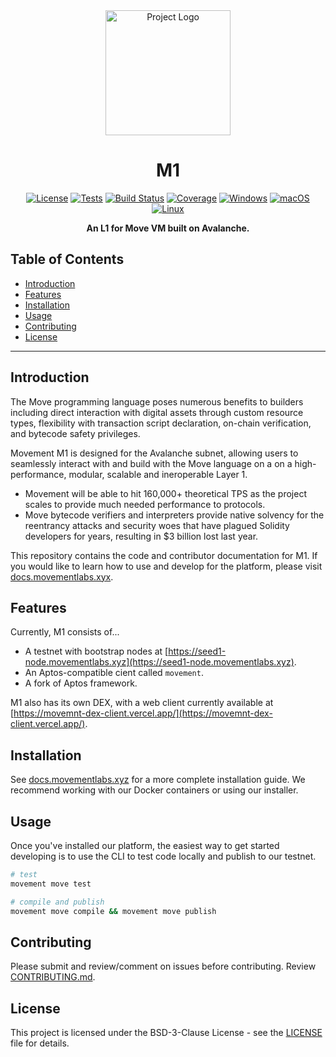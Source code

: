<div align="center">
    <img src="https://movementlabs.xyz/wp-content/themes/movement-labs/assets/images/logo.svg" alt="Project Logo" width="200" height="200">

# M1

[![License](https://img.shields.io/badge/license-BSD-blue.svg)](https://opensource.org/license/bsd-3-clause/)
[![Tests](https://img.shields.io/badge/tests-Passing-brightgreen)](#)
[![Build Status](https://img.shields.io/badge/build-Passing-brightgreen)](#)
[![Coverage](https://img.shields.io/codecov/c/github/username/project.svg)](https://codecov.io/gh/username/project)
[![Windows](https://img.shields.io/badge/Windows-Download-blue)](https://github.com/movemntdev/m1/releases)
[![macOS](https://img.shields.io/badge/macOS-Download-blue)](https://github.com/movemntdev/m1/releases)
[![Linux](https://img.shields.io/badge/Linux-Download-blue)](https://github.com/movemntdev/m1/releases)

**An L1 for Move VM built on Avalanche.**

</div>


## Table of Contents

- [Introduction](#introduction)
- [Features](#features)
- [Installation](#installation)
- [Usage](#usage)
- [Contributing](#contributing)
- [License](#license)

---

## Introduction

The Move programming language poses numerous benefits to builders including direct interaction with digital assets through custom resource types, flexibility with transaction script declaration, on-chain verification, and bytecode safety privileges.

Movement M1 is designed for the Avalanche subnet, allowing users to seamlessly interact with and build with the Move language on a on a high-performance, modular, scalable and ineroperable Layer 1.

- Movement will be able to hit 160,000+ theoretical TPS as the project scales to provide much needed performance to protocols.
- Move bytecode verifiers and interpreters provide native solvency for the reentrancy attacks and security woes that have plagued Solidity developers for years, resulting in $3 billion lost last year.

This repository contains the code and contributor documentation for M1. If you would like to learn how to use and develop for the platform, please visit [docs.movementlabs.xyx](docs.movementlabs.xyz).

## Features

Currently, M1 consists of...
- A testnet with bootstrap nodes at [https://seed1-node.movementlabs.xyz](https://seed1-node.movementlabs.xyz).
- An Aptos-compatible cient called `movement`.
- A fork of Aptos framework.

M1 also has its own DEX, with a web client currently available at [https://movemnt-dex-client.vercel.app/](https://movemnt-dex-client.vercel.app/).

## Installation

See [docs.movementlabs.xyz](docs.movementlabs.xyz) for a more complete installation guide. We recommend working with our Docker containers or using our installer.

## Usage

Once you've installed our platform, the easiest way to get started developing is to use the CLI to test code locally and publish to our testnet.

```bash
# test
movement move test

# compile and publish
movement move compile && movement move publish
```

## Contributing

Please submit and review/comment on issues before contributing. Review [CONTRIBUTING.md](./CONTRIBUTING.md).

## License

This project is licensed under the BSD-3-Clause License - see the [LICENSE](LICENSE) file for details.